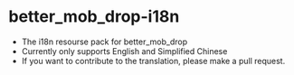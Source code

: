 # better_mob_drop-i18n
- The i18n resourse pack for better_mob_drop
- Currently only supports English and Simplified Chinese
- If you want to contribute to the translation, please make a pull request.